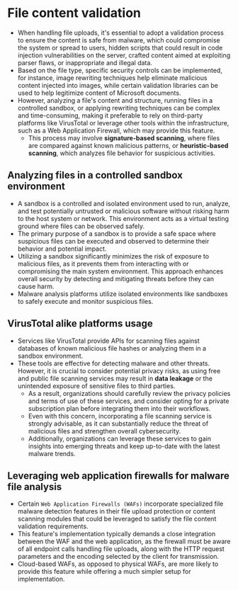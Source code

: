 # File content validation

* When handling file uploads, it's essential to adopt a validation process to ensure the content is safe from malware, which could compromise the system or spread to users, hidden scripts that could result in code injection vulnerabilities on the server, crafted content aimed at exploiting parser flaws, or inappropriate and illegal data.
* Based on the file type, specific security controls can be implemented, for instance, image rewriting techniques help eliminate malicious content injected into images, while certain validation libraries can be used to help legitimize content of Microsoft documents.
* However, analyzing a file's content and structure, running files in a controlled sandbox, or applying rewriting techniques can be complex and time-consuming, making it preferable to rely on third-party platforms like VirusTotal or leverage other tools within the infrastructure, such as a Web Application Firewall, which may provide this feature.
  * This process may involve **signature-based scanning**, where files are compared against known malicious patterns, or **heuristic-based scanning**, which analyzes file behavior for suspicious activities.

## Analyzing files in a controlled sandbox environment

* A sandbox is a controlled and isolated environment used to run, analyze, and test potentially untrusted or malicious software without risking harm to the host system or network. This environment acts as a virtual testing ground where files can be observed safely.
* The primary purpose of a sandbox is to provide a safe space where suspicious files can be executed and observed to determine their behavior and potential impact.
* Utilizing a sandbox significantly minimizes the risk of exposure to malicious files, as it prevents them from interacting with or compromising the main system environment. This approach enhances overall security by detecting and mitigating threats before they can cause harm.
* Malware analysis platforms utilize isolated environments like sandboxes to safely execute and monitor suspicious files.

## VirusTotal alike platforms usage

* Services like VirusTotal provide APIs for scanning files against databases of known malicious file hashes or analyzing them in a sandbox environment.
* These tools are effective for detecting malware and other threats. However, it is crucial to consider potential privacy risks, as using free and public file scanning services may result in **data leakage** or the unintended exposure of sensitive files to third parties.
  * As a result, organizations should carefully review the privacy policies and terms of use of these services, and consider opting for a private subscription plan before integrating them into their workflows.
  * Even with this concern, incorporating a file scanning service is strongly advisable, as it can substantially reduce the threat of malicious files and strengthen overall cybersecurity.
  * Additionally, organizations can leverage these services to gain insights into emerging threats and keep up-to-date with the latest malware trends.

## Leveraging web application firewalls for malware file analysis

* Certain `Web Application Firewalls (WAFs)` incorporate specialized file malware detection features in their file upload protection or content scanning modules that could be leveraged to satisfy the file content validation requirements.
* This feature's implementation typically demands a close integration between the WAF and the web application, as the firewall must be aware of all endpoint calls handling file uploads, along with the HTTP request parameters and the encoding selected by the client for transmission.
* Cloud-based WAFs, as opposed to physical WAFs, are more likely to provide this feature while offering a much simpler setup for implementation.
